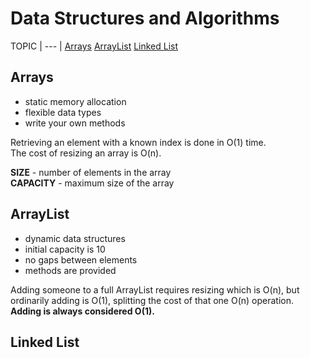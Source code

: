 # Data Structures and Algorithms

TOPIC
| --- |
[Arrays](#arrays)
[ArrayList](#arraylist)
[Linked List](#linked-list)

## Arrays
- static memory allocation
- flexible data types
- write your own methods

Retrieving an element with a known index is done in O(1) time.  
The cost of resizing an array is O(n).

**SIZE** - number of elements in the array  
**CAPACITY** - maximum size of the array

## ArrayList
- dynamic data structures
- initial capacity is 10
- no gaps between elements
- methods are provided

Adding someone to a full ArrayList requires resizing which is O(n), but ordinarily adding is O(1), splitting the cost of that one O(n) operation. **Adding is always considered O(1).**

## Linked List
